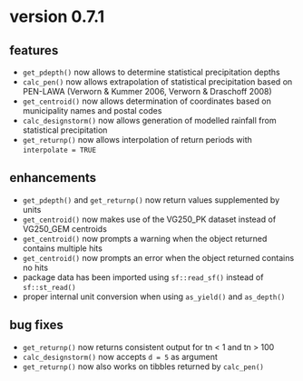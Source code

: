 # version 0.7.1

## features

- `get_pdepth()` now allows to determine statistical precipitation depths
- `calc_pen()` now allows extrapolation of statistical precipitation based on PEN-LAWA (Verworn & Kummer 2006, Verworn & Draschoff 2008)
- `get_centroid()` now allows determination of coordinates based on municipality names and postal codes
- `calc_designstorm()` now allows generation of modelled rainfall from statistical precipitation
- `get_returnp()` now allows interpolation of return periods with `interpolate = TRUE`


## enhancements

- `get_pdepth()` and `get_returnp()` now return values supplemented by units
- `get_centroid()` now makes use of the VG250_PK dataset instead of VG250_GEM centroids
- `get_centroid()` now prompts a warning when the object returned contains multiple hits
- `get_centroid()` now prompts an error when the object returned contains no hits
- package data has been imported using `sf::read_sf()` instead of `sf::st_read()`
- proper internal unit conversion when using `as_yield()` and `as_depth()`


## bug fixes 

- `get_returnp()` now returns consistent output for tn < 1 and tn > 100
- `calc_designstorm()` now accepts `d = 5` as argument
- `get_returnp()` now also works on tibbles returned by `calc_pen()`
